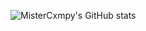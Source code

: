 ![MisterCxmpy's GitHub stats](https://github-readme-stats.vercel.app/api?username=mistercxmpy&theme=dark&show_icons=true)
